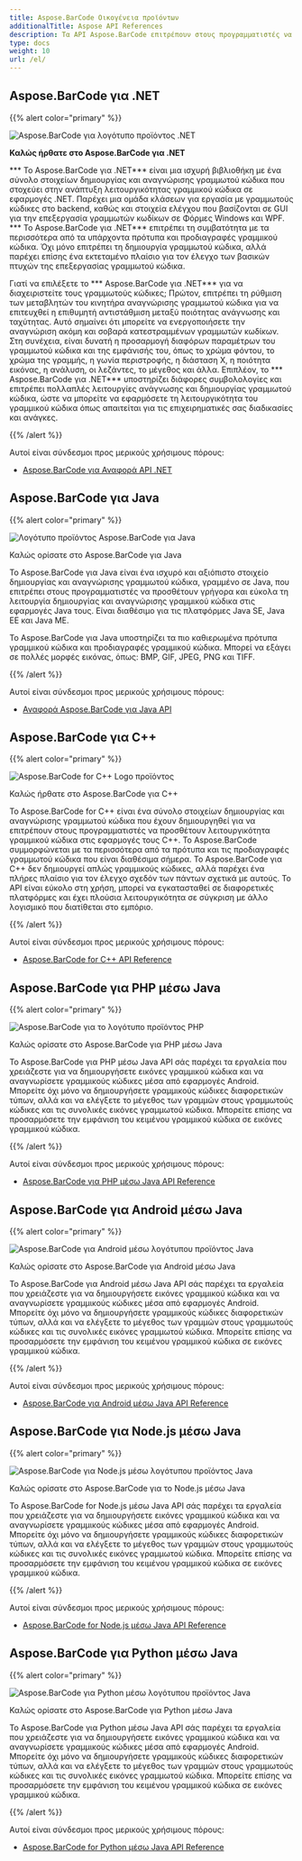 ```yaml
---
title: Aspose.BarCode Οικογένεια προϊόντων
additionalTitle: Aspose API References
description: Τα API Aspose.BarCode επιτρέπουν στους προγραμματιστές να ελέγχουν και να χειρίζονται λειτουργίες σάρωσης γραμμωτού κώδικα, ανάγνωσης γραμμικού κώδικα και σάρωσης qr . Παρέχει μια ομάδα κλάσεων για εργασία με γραμμωτούς κώδικες στο backend, καθώς και στοιχεία ελέγχου που βασίζονται σε GUI για την επεξεργασία γραμμωτών κωδίκων. Διατίθεται δωρεάν έκδοση αξιολόγησης.
type: docs
weight: 10
url: /el/
---
```


## Aspose.BarCode για .NET

{{% alert color="primary" %}} 

![Aspose.BarCode για λογότυπο προϊόντος .NET](../home_1.png)

**Καλώς ήρθατε στο Aspose.BarCode για .NET**

*** Το Aspose.BarCode για .NET*** είναι μια ισχυρή βιβλιοθήκη με ένα σύνολο στοιχείων δημιουργίας και αναγνώρισης γραμμωτού κώδικα που στοχεύει στην ανάπτυξη λειτουργικότητας γραμμικού κώδικα σε εφαρμογές .NET. Παρέχει μια ομάδα κλάσεων για εργασία με γραμμωτούς κώδικες στο backend, καθώς και στοιχεία ελέγχου που βασίζονται σε GUI για την επεξεργασία γραμμωτών κωδίκων σε Φόρμες Windows και WPF. *** Το Aspose.BarCode για .NET*** επιτρέπει τη συμβατότητα με τα περισσότερα από τα υπάρχοντα πρότυπα και προδιαγραφές γραμμικού κώδικα. Όχι μόνο επιτρέπει τη δημιουργία γραμμωτού κώδικα, αλλά παρέχει επίσης ένα εκτεταμένο πλαίσιο για τον έλεγχο των βασικών πτυχών της επεξεργασίας γραμμωτού κώδικα.

Γιατί να επιλέξετε το *** Aspose.BarCode για .NET*** για να διαχειριστείτε τους γραμμωτούς κώδικες; Πρώτον, επιτρέπει τη ρύθμιση των μεταβλητών του κινητήρα αναγνώρισης γραμμωτού κώδικα για να επιτευχθεί η επιθυμητή αντιστάθμιση μεταξύ ποιότητας ανάγνωσης και ταχύτητας. Αυτό σημαίνει ότι μπορείτε να ενεργοποιήσετε την αναγνώριση ακόμη και σοβαρά κατεστραμμένων γραμμωτών κωδίκων.
Στη συνέχεια, είναι δυνατή η προσαρμογή διαφόρων παραμέτρων του γραμμωτού κώδικα και της εμφάνισής του, όπως το χρώμα φόντου, το χρώμα της γραμμής, η γωνία περιστροφής, η διάσταση Χ, η ποιότητα εικόνας, η ανάλυση, οι λεζάντες, το μέγεθος και άλλα.
Επιπλέον, το *** Aspose.BarCode για .NET*** υποστηρίζει διάφορες συμβολολογίες και επιτρέπει πολλαπλές λειτουργίες ανάγνωσης και δημιουργίας γραμμωτού κώδικα, ώστε να μπορείτε να εφαρμόσετε τη λειτουργικότητα του γραμμικού κώδικα όπως απαιτείται για τις επιχειρηματικές σας διαδικασίες και ανάγκες.

{{% /alert %}} 

Αυτοί είναι σύνδεσμοι προς μερικούς χρήσιμους πόρους:
- [Aspose.BarCode για Αναφορά API .NET](/barcode/el/net/)


## Aspose.BarCode για Java

{{% alert color="primary" %}}

![Λογότυπο προϊόντος Aspose.BarCode για Java](../home_2.png)

Καλώς ορίσατε στο Aspose.BarCode για Java

Το Aspose.BarCode για Java είναι ένα ισχυρό και αξιόπιστο στοιχείο δημιουργίας και αναγνώρισης γραμμωτού κώδικα, γραμμένο σε Java, που επιτρέπει στους προγραμματιστές να προσθέτουν γρήγορα και εύκολα τη λειτουργία δημιουργίας και αναγνώρισης γραμμικού κώδικα στις εφαρμογές Java τους. Είναι διαθέσιμο για τις πλατφόρμες Java SE, Java EE και Java ME.

Το Aspose.BarCode για Java υποστηρίζει τα πιο καθιερωμένα πρότυπα γραμμικού κώδικα και προδιαγραφές γραμμικού κώδικα. Μπορεί να εξάγει σε πολλές μορφές εικόνας, όπως: BMP, GIF, JPEG, PNG και TIFF.

{{% /alert %}} 

Αυτοί είναι σύνδεσμοι προς μερικούς χρήσιμους πόρους:
- [Αναφορά Aspose.BarCode για Java API](/barcode/java/)


## Aspose.BarCode για C++
{{% alert color="primary" %}}

![Aspose.BarCode for C++ Logo προϊόντος](../home_3.png)

Καλώς ήρθατε στο Aspose.BarCode για C++

Το Aspose.BarCode for C++ είναι ένα σύνολο στοιχείων δημιουργίας και αναγνώρισης γραμμωτού κώδικα που έχουν δημιουργηθεί για να επιτρέπουν στους προγραμματιστές να προσθέτουν λειτουργικότητα γραμμικού κώδικα στις εφαρμογές τους C++. Το Aspose.BarCode συμμορφώνεται με τα περισσότερα από τα πρότυπα και τις προδιαγραφές γραμμωτού κώδικα που είναι διαθέσιμα σήμερα. Το Aspose.BarCode για C++ δεν δημιουργεί απλώς γραμμικούς κώδικες, αλλά παρέχει ένα πλήρες πλαίσιο για τον έλεγχο σχεδόν των πάντων σχετικά με αυτούς. Το API είναι εύκολο στη χρήση, μπορεί να εγκατασταθεί σε διαφορετικές πλατφόρμες και έχει πλούσια λειτουργικότητα σε σύγκριση με άλλο λογισμικό που διατίθεται στο εμπόριο.

{{% /alert %}} 

Αυτοί είναι σύνδεσμοι προς μερικούς χρήσιμους πόρους:
- [Aspose.BarCode for C++ API Reference](/barcode/cpp/)

## Aspose.BarCode για PHP μέσω Java
{{% alert color="primary" %}}

![Aspose.BarCode για το λογότυπο προϊόντος PHP](../home_4.png)

Καλώς ορίσατε στο Aspose.BarCode για PHP μέσω Java

Το Aspose.BarCode για PHP μέσω Java API σάς παρέχει τα εργαλεία που χρειάζεστε για να δημιουργήσετε εικόνες γραμμικού κώδικα και να αναγνωρίσετε γραμμικούς κώδικες μέσα από εφαρμογές Android. Μπορείτε όχι μόνο να δημιουργήσετε γραμμικούς κώδικες διαφορετικών τύπων, αλλά και να ελέγξετε το μέγεθος των γραμμών στους γραμμωτούς κώδικες και τις συνολικές εικόνες γραμμωτού κώδικα. Μπορείτε επίσης να προσαρμόσετε την εμφάνιση του κειμένου γραμμικού κώδικα σε εικόνες γραμμικού κώδικα.

{{% /alert %}} 

Αυτοί είναι σύνδεσμοι προς μερικούς χρήσιμους πόρους:
- [Aspose.BarCode για PHP μέσω Java API Reference](/barcode/php/)


## Aspose.BarCode για Android μέσω Java
{{% alert color="primary" %}}

![Aspose.BarCode για Android μέσω λογότυπου προϊόντος Java](../home_5.png)

Καλώς ορίσατε στο Aspose.BarCode για Android μέσω Java

Το Aspose.BarCode για Android μέσω Java API σάς παρέχει τα εργαλεία που χρειάζεστε για να δημιουργήσετε εικόνες γραμμικού κώδικα και να αναγνωρίσετε γραμμικούς κώδικες μέσα από εφαρμογές Android. Μπορείτε όχι μόνο να δημιουργήσετε γραμμικούς κώδικες διαφορετικών τύπων, αλλά και να ελέγξετε το μέγεθος των γραμμών στους γραμμωτούς κώδικες και τις συνολικές εικόνες γραμμωτού κώδικα. Μπορείτε επίσης να προσαρμόσετε την εμφάνιση του κειμένου γραμμικού κώδικα σε εικόνες γραμμικού κώδικα.

{{% /alert %}} 

Αυτοί είναι σύνδεσμοι προς μερικούς χρήσιμους πόρους:

- [Aspose.BarCode για Android μέσω Java API Reference](/barcode/androidjava/)

## Aspose.BarCode για Node.js μέσω Java
{{% alert color="primary" %}}

![Aspose.BarCode για Node.js μέσω λογότυπου προϊόντος Java](../home_6.png)

Καλώς ορίσατε στο Aspose.BarCode για το Node.js μέσω Java

Το Aspose.BarCode for Node.js μέσω Java API σάς παρέχει τα εργαλεία που χρειάζεστε για να δημιουργήσετε εικόνες γραμμικού κώδικα και να αναγνωρίσετε γραμμικούς κώδικες μέσα από εφαρμογές Android. Μπορείτε όχι μόνο να δημιουργήσετε γραμμικούς κώδικες διαφορετικών τύπων, αλλά και να ελέγξετε το μέγεθος των γραμμών στους γραμμωτούς κώδικες και τις συνολικές εικόνες γραμμωτού κώδικα. Μπορείτε επίσης να προσαρμόσετε την εμφάνιση του κειμένου γραμμικού κώδικα σε εικόνες γραμμικού κώδικα.

{{% /alert %}} 

Αυτοί είναι σύνδεσμοι προς μερικούς χρήσιμους πόρους:
- [Aspose.BarCode for Node.js μέσω Java API Reference](/barcode/nodejs/)

## Aspose.BarCode για Python μέσω Java
{{% alert color="primary" %}}

![Aspose.BarCode για Python μέσω λογότυπου προϊόντος Java](../home_7.png)

Καλώς ορίσατε στο Aspose.BarCode για Python μέσω Java

Το Aspose.BarCode για Python μέσω Java API σάς παρέχει τα εργαλεία που χρειάζεστε για να δημιουργήσετε εικόνες γραμμικού κώδικα και να αναγνωρίσετε γραμμικούς κώδικες μέσα από εφαρμογές Android. Μπορείτε όχι μόνο να δημιουργήσετε γραμμικούς κώδικες διαφορετικών τύπων, αλλά και να ελέγξετε το μέγεθος των γραμμών στους γραμμωτούς κώδικες και τις συνολικές εικόνες γραμμωτού κώδικα. Μπορείτε επίσης να προσαρμόσετε την εμφάνιση του κειμένου γραμμικού κώδικα σε εικόνες γραμμικού κώδικα.

{{% /alert %}} 

Αυτοί είναι σύνδεσμοι προς μερικούς χρήσιμους πόρους:
- [Aspose.BarCode for Python μέσω Java API Reference](/barcode/python-java/)